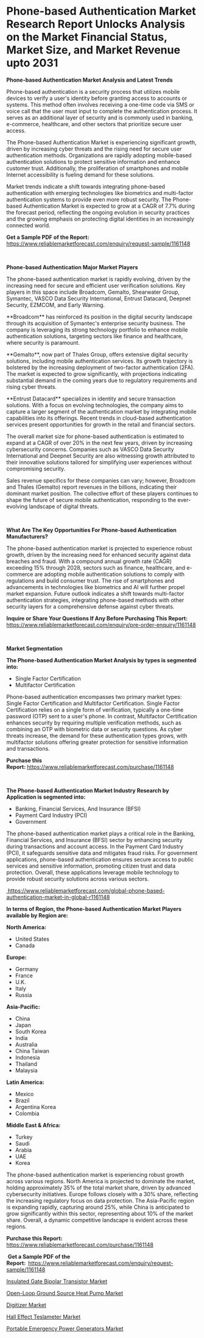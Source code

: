 <p><h1>Phone-based Authentication Market Research Report Unlocks Analysis on the Market Financial Status, Market Size, and Market Revenue upto 2031</h1></p><p><strong>Phone-based Authentication Market Analysis and Latest Trends</strong></p>
<p><p>Phone-based authentication is a security process that utilizes mobile devices to verify a user's identity before granting access to accounts or systems. This method often involves receiving a one-time code via SMS or voice call that the user must input to complete the authentication process. It serves as an additional layer of security and is commonly used in banking, e-commerce, healthcare, and other sectors that prioritize secure user access.</p><p>The Phone-based Authentication Market is experiencing significant growth, driven by increasing cyber threats and the rising need for secure user authentication methods. Organizations are rapidly adopting mobile-based authentication solutions to protect sensitive information and enhance customer trust. Additionally, the proliferation of smartphones and mobile Internet accessibility is fueling demand for these solutions. </p><p>Market trends indicate a shift towards integrating phone-based authentication with emerging technologies like biometrics and multi-factor authentication systems to provide even more robust security. The Phone-based Authentication Market is expected to grow at a CAGR of 7.7% during the forecast period, reflecting the ongoing evolution in security practices and the growing emphasis on protecting digital identities in an increasingly connected world.</p></p>
<p><strong>Get a Sample PDF of the Report:&nbsp;</strong> <a href="https://www.reliablemarketforecast.com/enquiry/request-sample/1161148?utm_campaign=1134&utm_medium=2&utm_source=Github&utm_content=ia&utm_term=29102024&utm_id=phone-based-authentication">https://www.reliablemarketforecast.com/enquiry/request-sample/1161148</a></p>
<p>&nbsp;</p>
<p><strong>Phone-based Authentication Major Market Players</strong></p>
<p><p>The phone-based authentication market is rapidly evolving, driven by the increasing need for secure and efficient user verification solutions. Key players in this space include Broadcom, Gemalto, Shearwater Group, Symantec, VASCO Data Security International, Entrust Datacard, Deepnet Security, EZMCOM, and Early Warning.</p><p>**Broadcom** has reinforced its position in the digital security landscape through its acquisition of Symantec's enterprise security business. The company is leveraging its strong technology portfolio to enhance mobile authentication solutions, targeting sectors like finance and healthcare, where security is paramount.</p><p>**Gemalto**, now part of Thales Group, offers extensive digital security solutions, including mobile authentication services. Its growth trajectory is bolstered by the increasing deployment of two-factor authentication (2FA). The market is expected to grow significantly, with projections indicating substantial demand in the coming years due to regulatory requirements and rising cyber threats.</p><p>**Entrust Datacard** specializes in identity and secure transaction solutions. With a focus on evolving technologies, the company aims to capture a larger segment of the authentication market by integrating mobile capabilities into its offerings. Recent trends in cloud-based authentication services present opportunities for growth in the retail and financial sectors.</p><p>The overall market size for phone-based authentication is estimated to expand at a CAGR of over 20% in the next few years, driven by increasing cybersecurity concerns. Companies such as VASCO Data Security International and Deepnet Security are also witnessing growth attributed to their innovative solutions tailored for simplifying user experiences without compromising security.</p><p>Sales revenue specifics for these companies can vary; however, Broadcom and Thales (Gemalto) report revenues in the billions, indicating their dominant market position. The collective effort of these players continues to shape the future of secure mobile authentication, responding to the ever-evolving landscape of digital threats.</p></p>
<p>&nbsp;</p>
<p><strong>What Are The Key Opportunities For Phone-based Authentication Manufacturers?</strong></p>
<p><p>The phone-based authentication market is projected to experience robust growth, driven by the increasing need for enhanced security against data breaches and fraud. With a compound annual growth rate (CAGR) exceeding 15% through 2028, sectors such as finance, healthcare, and e-commerce are adopting mobile authentication solutions to comply with regulations and build consumer trust. The rise of smartphones and advancements in technologies like biometrics and AI will further propel market expansion. Future outlook indicates a shift towards multi-factor authentication strategies, integrating phone-based methods with other security layers for a comprehensive defense against cyber threats.</p></p>
<p><strong>Inquire or Share Your Questions If Any Before Purchasing This Report:</strong> <a href="https://www.reliablemarketforecast.com/enquiry/pre-order-enquiry/1161148?utm_campaign=1134&utm_medium=2&utm_source=Github&utm_content=ia&utm_term=29102024&utm_id=phone-based-authentication">https://www.reliablemarketforecast.com/enquiry/pre-order-enquiry/1161148</a></p>
<p>&nbsp;</p>
<p><strong>Market Segmentation</strong></p>
<p><strong>The Phone-based Authentication Market Analysis by types is segmented into:</strong></p>
<p><ul><li>Single Factor Certification</li><li>Multifactor Certification</li></ul></p>
<p><p>Phone-based authentication encompasses two primary market types: Single Factor Certification and Multifactor Certification. Single Factor Certification relies on a single form of verification, typically a one-time password (OTP) sent to a user's phone. In contrast, Multifactor Certification enhances security by requiring multiple verification methods, such as combining an OTP with biometric data or security questions. As cyber threats increase, the demand for these authentication types grows, with multifactor solutions offering greater protection for sensitive information and transactions.</p></p>
<p><strong>Purchase this Report:&nbsp;</strong><a href="https://www.reliablemarketforecast.com/purchase/1161148?utm_campaign=1134&utm_medium=2&utm_source=Github&utm_content=ia&utm_term=29102024&utm_id=phone-based-authentication">https://www.reliablemarketforecast.com/purchase/1161148</a></p>
<p>&nbsp;</p>
<p><strong>The Phone-based Authentication Market Industry Research by Application is segmented into:</strong></p>
<p><ul><li>Banking, Financial Services, And Insurance (BFSI)</li><li>Payment Card Industry (PCI)</li><li>Government</li></ul></p>
<p><p>The phone-based authentication market plays a critical role in the Banking, Financial Services, and Insurance (BFSI) sector by enhancing security during transactions and account access. In the Payment Card Industry (PCI), it safeguards sensitive data and mitigates fraud risks. For government applications, phone-based authentication ensures secure access to public services and sensitive information, promoting citizen trust and data protection. Overall, these applications leverage mobile technology to provide robust security solutions across various sectors.</p></p>
<p><a href="https://www.reliablemarketforecast.com/global-phone-based-authentication-market-in-global-r1161148?utm_campaign=1134&utm_medium=2&utm_source=Github&utm_content=ia&utm_term=29102024&utm_id=phone-based-authentication">&nbsp;https://www.reliablemarketforecast.com/global-phone-based-authentication-market-in-global-r1161148</a></p>
<p><strong>In terms of Region, the Phone-based Authentication Market Players available by Region are:</strong></p>
<p>
    <p> <strong> North America: </strong>
        <ul>
            <li>United States</li>
            <li>Canada</li>
        </ul>
        </p> 
    <p> <strong> Europe: </strong>
        <ul>
            <li>Germany</li>
            <li>France</li>
            <li>U.K.</li>
            <li>Italy</li>
            <li>Russia</li>
        </ul>
        </p> 
    <p> <strong> Asia-Pacific: </strong>
        <ul>
            <li>China</li>
            <li>Japan</li>
            <li>South Korea</li>
            <li>India</li>
            <li>Australia</li>
            <li>China Taiwan</li>
            <li>Indonesia</li>
            <li>Thailand</li>
            <li>Malaysia</li>
        </ul>
        </p> 
    <p> <strong> Latin America: </strong>
        <ul>
            <li>Mexico</li>
            <li>Brazil</li>
            <li>Argentina Korea</li>
            <li>Colombia</li>
        </ul>
        </p> 
    <p> <strong> Middle East & Africa: </strong>
        <ul>
            <li>Turkey</li>
            <li>Saudi</li>
            <li>Arabia</li>
            <li>UAE</li>
            <li>Korea</li>
        </ul>
    </p>
    </p>
<p><p>The phone-based authentication market is experiencing robust growth across various regions. North America is projected to dominate the market, holding approximately 35% of the total market share, driven by advanced cybersecurity initiatives. Europe follows closely with a 30% share, reflecting the increasing regulatory focus on data protection. The Asia-Pacific region is expanding rapidly, capturing around 25%, while China is anticipated to grow significantly within this sector, representing about 10% of the market share. Overall, a dynamic competitive landscape is evident across these regions.</p></p>
<p><strong>Purchase this Report: </strong><a href="https://www.reliablemarketforecast.com/purchase/1161148?utm_campaign=1134&utm_medium=2&utm_source=Github&utm_content=ia&utm_term=29102024&utm_id=phone-based-authentication">https://www.reliablemarketforecast.com/purchase/1161148</a></p>
<p>&nbsp;<strong>Get a Sample PDF of the Report:&nbsp;&nbsp;</strong><a href="https://www.reliablemarketforecast.com/enquiry/request-sample/1161148?utm_campaign=1134&utm_medium=2&utm_source=Github&utm_content=ia&utm_term=29102024&utm_id=phone-based-authentication">https://www.reliablemarketforecast.com/enquiry/request-sample/1161148</a></p>
<p><strong></strong></p>
<p><p><a href="https://www.linkedin.com/pulse/insulated-gate-bipolar-transistor-market-size-segmentation-w0uxe?utm_campaign=1134&utm_medium=2&utm_source=Github&utm_content=ia&utm_term=29102024&utm_id=phone-based-authentication">Insulated Gate Bipolar Transistor Market</a></p><p><a href="https://github.com/wydramppetrox/Market-Research-Report-List-1/blob/main/open-loop-ground-source-heat-pump-market.md?utm_campaign=1134&utm_medium=2&utm_source=Github&utm_content=ia&utm_term=29102024&utm_id=phone-based-authentication">Open-Loop Ground Source Heat Pump Market</a></p><p><a href="https://www.linkedin.com/pulse/digitizer-market-velocity-72-cagr-trajectory-2024-2031-lcbse?utm_campaign=1134&utm_medium=2&utm_source=Github&utm_content=ia&utm_term=29102024&utm_id=phone-based-authentication">Digitizer Market</a></p><p><a href="https://issuu.com/reportprime-2/docs/hall-effect-teslameter-market-size-_67fee49086c64c?utm_campaign=1134&utm_medium=2&utm_source=Github&utm_content=ia&utm_term=29102024&utm_id=phone-based-authentication">Hall Effect Teslameter Market</a></p><p><a href="https://issuu.com/reportprime-2/docs/portable-emergency-power-generators_f78a4c05ab84bb?utm_campaign=1134&utm_medium=2&utm_source=Github&utm_content=ia&utm_term=29102024&utm_id=phone-based-authentication">Portable Emergency Power Generators Market</a></p></p>
